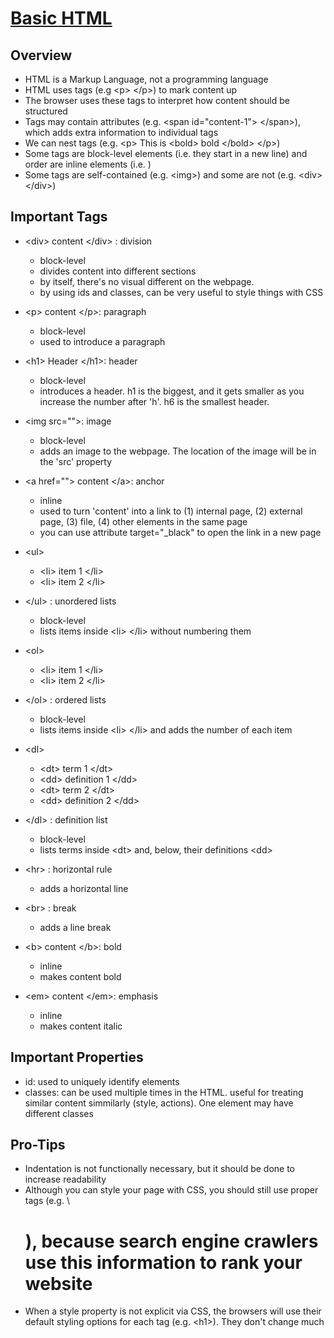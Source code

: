 # [Basic HTML](https://www.youtube.com/playlist?list=PL4cUxeGkcC9ibZ2TSBaGGNrgh4ZgYE6Cc)

## Overview
- HTML is a Markup Language, not a programming language
- HTML uses tags (e.g \<p> \</p>) to mark content up
- The browser uses these tags to interpret how content should be structured
- Tags may contain attributes (e.g. \<span id="content-1"> \</span>), which adds extra information to individual tags
- We can nest tags (e.g. \<p> This is \<bold> bold \</bold> \</p>)
- Some tags are block-level elements (i.e. they start in a new line) and order are inline elements (i.e. )
- Some tags are self-contained (e.g. \<img>) and some are not (e.g. \<div> \</div>)

## Important Tags
- \<div> content \</div> : division
    - block-level
    - divides content into different sections
    - by itself, there's no visual different on the webpage. 
    - by using ids and classes, can be very useful to style things with CSS

- \<p> content \</p>: paragraph
    - block-level
    - used to introduce a paragraph

- \<h1> Header \</h1>: header
    - block-level
    - introduces a header. h1 is the biggest, and it gets smaller as you increase the number after 'h'. h6 is the smallest header.

- \<img src="">: image
    - block-level
    - adds an image to the webpage. The location of the image will be in the 'src' property

- \<a href=""> content \</a>: anchor
    - inline
    - used to turn 'content' into a link to (1) internal page, (2) external page, (3) file, (4) other elements in the same page
    - you can use attribute target="_black" to open the link in a new page

- \<ul> 
    - \<li> item 1 \</li>
    - \<li> item 2 \</li>
- \</ul> : unordered lists
    - block-level
    - lists items inside \<li> \</li> without numbering them

- \<ol> 
    - \<li> item 1 \</li>
    - \<li> item 2 \</li>
- \</ol> : ordered lists
    - block-level
    - lists items inside \<li> \</li> and adds the number of each item

- \<dl> 
    - \<dt> term 1 \</dt>
    - \<dd> definition 1 \</dd>
    - \<dt> term 2 \</dt>
    - \<dd> definition 2 \</dd>
- \</dl> : definition list
    - block-level
    - lists terms inside \<dt> and, below, their definitions \<dd>

- \<hr> : horizontal rule
    - adds a horizontal line

- \<br> : break
    - adds a line break

- \<b> content \</b>: bold
    - inline
    - makes content bold

- \<em> content \</em>: emphasis
    - inline
    - makes content italic

## Important Properties
- id: used to uniquely identify elements
- classes: can be used multiple times in the HTML. useful for treating similar content simmilarly (style, actions). One element may have different classes

## Pro-Tips
- Indentation is not functionally necessary, but it should be done to increase readability
- Although you can style your page with CSS, you should still use proper tags (e.g. \\<h1>), because search engine crawlers use this information to rank your website
- When a style property is not explicit via CSS, the browsers will use their default styling options for each tag (e.g. \<h1>). They don't change much 
